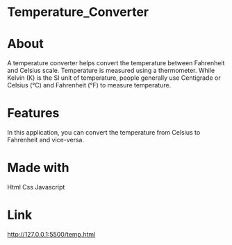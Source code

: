 # Temperature_Converter
# About
A temperature converter helps convert the temperature between Fahrenheit and Celsius scale. Temperature is measured using a thermometer. While Kelvin (K) is the SI unit of temperature, people generally use Centigrade or Celsius (°C) and Fahrenheit (°F) to measure temperature.

# Features
In this application, you can convert the temperature from Celsius to Fahrenheit and vice-versa.

# Made with
Html
Css
Javascript

# Link
http://127.0.0.1:5500/temp.html
